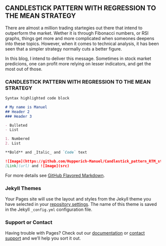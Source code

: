 ## CANDLESTICK PATTERN WITH REGRESSION TO THE MEAN STRATEGY


There are almost a million trading startegies out there that intend to outperform the market. Wether it is through Fibonacci numbers, or RSI graphs, things get more and more complicated when someones deepens into these topics. However, when it comes to technical analysis, it has been seen that a simpler strategy normally cuts a better figure.

In this blog, I intend to deliver this message. Sometimes in stock market predicions, one can profit more relying on lesser indicators, and get the most out of those.

### CANDLESTICK PATTERN WITH REGRESSION TO THE MEAN STRATEGY



```markdown
Syntax highlighted code block

# My name is Manuel
## Header 2
### Header 3

- Bulleted
- List

1. Numbered
2. List

**Bold** and _Italic_ and `Code` text

![Image](https://github.com/Hupperich-Manuel/Candlestick_pattern_RTM_strategy/blob/71c85118ff5dade564d41434e18a2939063aba87/Fotos/0.jpeg)
[Link](url) and ![Image](src)
```

For more details see [GitHub Flavored Markdown](https://guides.github.com/features/mastering-markdown/).

### Jekyll Themes

Your Pages site will use the layout and styles from the Jekyll theme you have selected in your [repository settings](https://github.com/Hupperich-Manuel/Candlestick_pattern_RTM_strategy/settings/pages). The name of this theme is saved in the Jekyll `_config.yml` configuration file.

### Support or Contact

Having trouble with Pages? Check out our [documentation](https://docs.github.com/categories/github-pages-basics/) or [contact support](https://support.github.com/contact) and we’ll help you sort it out.
